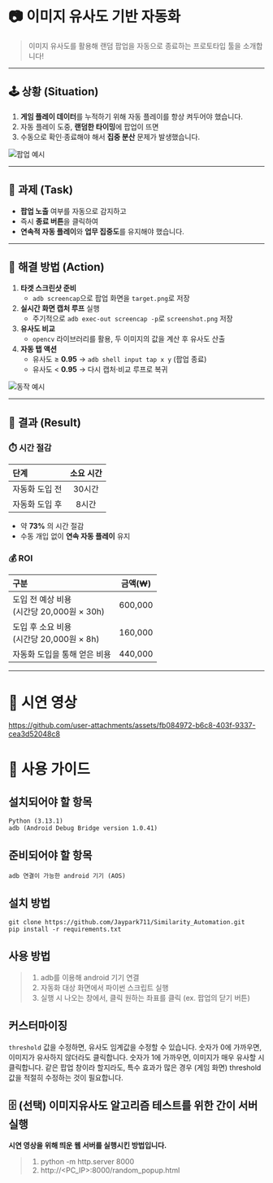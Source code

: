 # 📷 이미지 유사도 기반 자동화  
> 이미지 유사도를 활용해 랜덤 팝업을 자동으로 종료하는 프로토타입 툴을 소개합니다!

---

## 🕹️ 상황 (Situation)  
1. **게임 플레이 데이터**를 누적하기 위해 자동 플레이를 항상 켜두어야 했습니다.  
2. 자동 플레이 도중, **랜덤한 타이밍**에 팝업이 뜨면  
3. 수동으로 확인·종료해야 해서 **집중 분산** 문제가 발생했습니다.  

![팝업 예시](https://github.com/user-attachments/assets/1f0056a7-0810-478d-af74-644aae070747)  

---

## 🎯 과제 (Task)  
- **팝업 노출** 여부를 자동으로 감지하고  
- 즉시 **종료 버튼**을 클릭하여  
- **연속적 자동 플레이**와 **업무 집중도**를 유지해야 했습니다.  

---

## 🚀 해결 방법 (Action)  
1. **타겟 스크린샷 준비**  
   - `adb screencap`으로 팝업 화면을 `target.png`로 저장  
2. **실시간 화면 캡처 루프** 실행  
   - 주기적으로 `adb exec-out screencap -p`로 `screenshot.png` 저장  
3. **유사도 비교**  
   - `opencv` 라이브러리를 활용, 두 이미지의 값을 계산 후 유사도 산출  
4. **자동 탭 액션**  
   - 유사도 ≥ **0.95** → `adb shell input tap x y` (팝업 종료)  
   - 유사도 < **0.95** → 다시 캡처·비교 루프로 복귀  

![동작 예시](https://github.com/user-attachments/assets/54639dab-8c5f-4048-a78f-e5595a7abe34)  

---

## 🌟 결과 (Result)

### ⏱️ 시간 절감
| 단계               | 소요 시간 |
|:-----------------|:--------:|
| 자동화 도입 전      | 30시간    |
| 자동화 도입 후      |  8시간    |

- 약 **73%** 의 시간 절감  
- 수동 개입 없이 **연속 자동 플레이** 유지

### 💰 ROI
| 구분                                      | 금액(₩)  |
|:----------------------------------------|:-------:|
| 도입 전 예상 비용<br>(시간당 20,000원 × 30h) | 600,000 |
| 도입 후 소요 비용<br>(시간당 20,000원 ×  8h) |  160,000 |
| 자동화 도입을 통해 얻은 비용 |  440,000 |
---

# 🎥 시연 영상

https://github.com/user-attachments/assets/fb084972-b6c8-403f-9337-cea3d52048c8

# 📖 사용 가이드
## 설치되어야 할 항목
```
Python (3.13.1)
adb (Android Debug Bridge version 1.0.41)
```

## 준비되어야 할 항목
```
adb 연결이 가능한 android 기기 (AOS)
```

## 설치 방법
```
git clone https://github.com/Jaypark711/Similarity_Automation.git
pip install -r requirements.txt
```

## 사용 방법 
> 1. adb를 이용해 android 기기 연결
> 2. 자동화 대상 화면에서 파이썬 스크립트 실행
> 3. 실행 시 나오는 창에서, 클릭 원하는 좌표를 클릭 (ex. 팝업의 닫기 버튼)

## 커스터마이징
`threshold` 값을 수정하면, 유사도 임계값을 수정할 수 있습니다.
숫자가 0에 가까우면, 이미지가 유사하지 않더라도 클릭합니다.
숫자가 1에 가까우면, 이미지가 매우 유사할 시 클릭합니다.
같은 팝업 창이라 할지라도, 특수 효과가 많은 경우 (게임 화면) threshold 값을 적절히 수정하는 것이 필요합니다.

## 🗄️ (선택) 이미지유사도 알고리즘 테스트를 위한 간이 서버 실행
**시연 영상을 위해 띄운 웹 서버를 실행시킨 방법입니다.**
> 1. python -m http.server 8000
> 2. http://<PC_IP>:8000/random_popup.html
